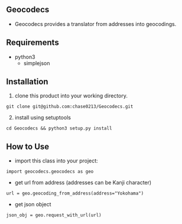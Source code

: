 Geocodecs
---------

- Geocodecs provides a translator from addresses into geocodings.

Requirements
------------

- python3
  + simplejson

Installation
------------

1. clone this product into your working directory.
```
git clone git@github.com:chase0213/Geocodecs.git
```
2. install using setuptools
```
cd Geocodecs && python3 setup.py install
```

How to Use
----------

- import this class into your project:
```
import geocodecs.geocodecs as geo
```
- get url from address (addresses can be Kanji character)
```
url = geo.geocoding_from_address(address="Yokohama")
```
- get json object
```
json_obj = geo.request_with_url(url)
```

